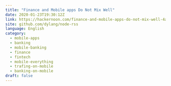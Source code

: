 ```yaml
---
title: "Finance and Mobile apps Do Not Mix Well"
date: 2020-01-23T19:30:12Z
link: https://hackernoon.com/finance-and-mobile-apps-do-not-mix-well-4a2l36vz?source=rss&utm_medium=RSS&utm_source=news.12bit.vn
site: github.com/dylang/node-rss
language: English
category:
  - mobile-apps
  - banking
  - mobile-banking
  - finance
  - fintech
  - mobile-everything
  - trafing-on-mobile
  - banking-on-mobile
draft: false
---
```

